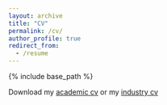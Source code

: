 ```yaml
---
layout: archive
title: "CV"
permalink: /cv/
author_profile: true
redirect_from:
  - /resume
---
```


{% include base_path %}

Download my [academic cv](/files/resume.pdf) or my [industry cv](/files/CV_industry.pdf)

